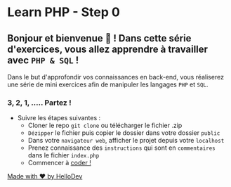 # Learn PHP - Step 0

## Bonjour et bienvenue 👋 ! Dans cette série d'exercices, vous allez apprendre à travailler avec `PHP & SQL` !

Dans le but d'approfondir vos connaissances en back-end, vous réaliserez une série de mini exercices afin de manipuler les langages `PHP` et `SQL`.

  ### 3, 2, 1, ..... Partez !

- Suivre les étapes suivantes : 
  - Cloner le repo `git clone` ou télécharger le fichier .zip
  - `Dézipper` le fichier puis copier le dossier dans votre dossier `public`
  - Dans votre `navigateur web`, afficher le projet depuis votre `localhost`
  - Prenez connaissance des `instructions` qui sont en `commentaires` dans le fichier `index.php`
  - Commencer à [coder !](https://www.php.net/docs.php)



[Made with ❤️ by HelloDev](https://hello-dev.fr)


